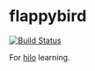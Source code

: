# flappybird

[![Build Status](https://travis-ci.org/cycdpoCodeLab/flappybird.svg?branch=master)](https://travis-ci.org/cycdpoCodeLab/flappybird)

For [hilo](https://github.com/hiloteam/Hilo) learning.
